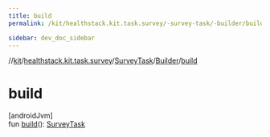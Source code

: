 ```yaml
---
title: build
permalink: /kit/healthstack.kit.task.survey/-survey-task/-builder/build.html

sidebar: dev_doc_sidebar
---
```

//[kit](../../../../kit.html)/[healthstack.kit.task.survey](../../index.html)/[SurveyTask](../index.html)/[Builder](index.html)/[build](build.html)



# build



[androidJvm]\
fun [build](build.html)(): [SurveyTask](../index.html)




